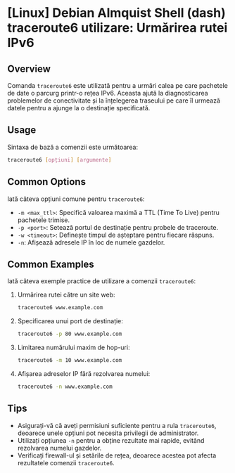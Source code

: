 # [Linux] Debian Almquist Shell (dash) traceroute6 utilizare: Urmărirea rutei IPv6

## Overview
Comanda `traceroute6` este utilizată pentru a urmări calea pe care pachetele de date o parcurg printr-o rețea IPv6. Aceasta ajută la diagnosticarea problemelor de conectivitate și la înțelegerea traseului pe care îl urmează datele pentru a ajunge la o destinație specificată.

## Usage
Sintaxa de bază a comenzii este următoarea:

```bash
traceroute6 [opțiuni] [argumente]
```

## Common Options
Iată câteva opțiuni comune pentru `traceroute6`:

- `-m <max_ttl>`: Specifică valoarea maximă a TTL (Time To Live) pentru pachetele trimise.
- `-p <port>`: Setează portul de destinație pentru probele de traceroute.
- `-w <timeout>`: Definește timpul de așteptare pentru fiecare răspuns.
- `-n`: Afișează adresele IP în loc de numele gazdelor.

## Common Examples
Iată câteva exemple practice de utilizare a comenzii `traceroute6`:

1. Urmărirea rutei către un site web:
   ```bash
   traceroute6 www.example.com
   ```

2. Specificarea unui port de destinație:
   ```bash
   traceroute6 -p 80 www.example.com
   ```

3. Limitarea numărului maxim de hop-uri:
   ```bash
   traceroute6 -m 10 www.example.com
   ```

4. Afișarea adreselor IP fără rezolvarea numelui:
   ```bash
   traceroute6 -n www.example.com
   ```

## Tips
- Asigurați-vă că aveți permisiuni suficiente pentru a rula `traceroute6`, deoarece unele opțiuni pot necesita privilegii de administrator.
- Utilizați opțiunea `-n` pentru a obține rezultate mai rapide, evitând rezolvarea numelui gazdelor.
- Verificați firewall-ul și setările de rețea, deoarece acestea pot afecta rezultatele comenzii `traceroute6`.
